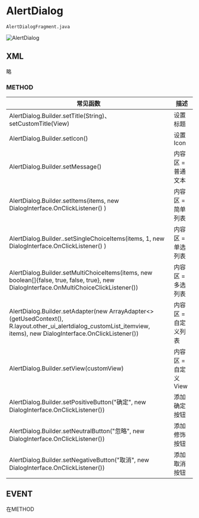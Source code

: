 # AlertDialog

`AlertDialogFragment.java`

![AlertDialog](https://github.com/YingVickyCao/YingVickyCao.github.io/blob/master/img/android/other_ui/dialog/AlertDialog.png)
## XML 
略

### METHOD

常见函数|描述
---|---
AlertDialog.Builder.setTitle(String)、setCustomTitle(View)|设置标题
AlertDialog.Builder.setIcon()|设置 Icon
AlertDialog.Builder.setMessage()|内容区 = 普通文本
AlertDialog.Builder.setItems(items, new DialogInterface.OnClickListener() )|内容区 = 简单列表
AlertDialog.Builder..setSingleChoiceItems(items, 1, new DialogInterface.OnClickListener() )|内容区 = 单选列表
AlertDialog.Builder.setMultiChoiceItems(items, new boolean[]{false, true, false, true}, new DialogInterface.OnMultiChoiceClickListener())|内容区 = 多选列表
AlertDialog.Builder.setAdapter(new ArrayAdapter<>(getUsedContext(), R.layout.other_ui_alertdialog_customList_itemview, items), new DialogInterface.OnClickListener())|内容区 = 自定义列表
AlertDialog.Builder.setView(customView)|内容区 = 自定义View
AlertDialog.Builder.setPositiveButton("确定", new DialogInterface.OnClickListener())|添加确定按钮
AlertDialog.Builder.setNeutralButton("忽略", new DialogInterface.OnClickListener())|添加修饰按钮
AlertDialog.Builder.setNegativeButton("取消", new DialogInterface.OnClickListener())|添加取消按钮

## EVENT
在METHOD